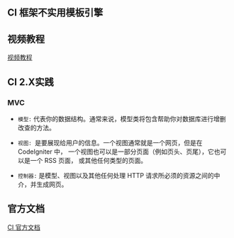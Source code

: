 ## CI 框架不实用模板引擎

## 视频教程
[视频教程](https://chuanke.baidu.com/v1253098-100758-169404.html)


## CI 2.X实践
### MVC
* `模型:` 代表你的数据结构。通常来说，模型类将包含帮助你对数据库进行增删改查的方法。
* `视图: `是要展现给用户的信息。一个视图通常就是一个网页，但是在 CodeIgniter 中， 一个视图也可以是一部分页面（例如页头、页尾），它也可以是一个 RSS 页面， 或其他任何类型的页面。

* `控制器:` 是模型、视图以及其他任何处理 HTTP 请求所必须的资源之间的中介，并生成网页。

## 官方文档
[CI 官方文档](http://codeigniter.org.cn/user_guide/general/models.html)

